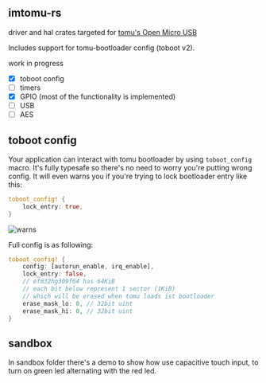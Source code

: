 imtomu-rs
---

driver and hal crates targeted for [tomu's Open Micro USB](http://tomu.im/)

Includes support for tomu-bootloader config (toboot v2).

work in progress

- [X] toboot config
- [ ] timers
- [X] GPIO (most of the functionality is implemented)
- [ ] USB
- [ ] AES

toboot config
---

Your application can interact with tomu bootloader by using `toboot_config` macro.
It's fully typesafe so there's no need to worry you're putting wrong config. It will even warns you if you're trying to lock bootloader entry like this:
```rust
toboot_config! {
    lock_entry: true,
}
```

![warns](https://f4.fudanchii.net/shx/putty_(3)_2018-12-02_04-08-41.png)

Full config is as following:
```rust
toboot_config! {
    config: [autorun_enable, irq_enable],
    lock_entry: false,
    // efm32hg309f64 has 64KiB
    // each bit below represent 1 sector (1KiB)
    // which will be erased when tomu loads ist bootloader
    erase_mask_lo: 0, // 32bit uint
    erase_mask_hi: 0, // 32bit uint
}
```


sandbox
---
In sandbox folder there's a demo to show how use capacitive touch input, to turn on green led alternating with the red led.
